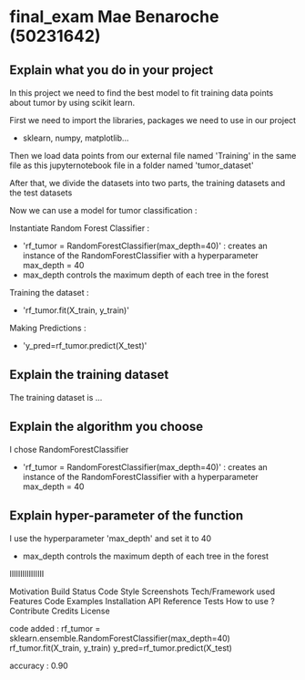 # final_exam Mae Benaroche (50231642)

## Explain what you do in your project <h4>  
In this project we need to find the best model to fit training data points about tumor by using scikit learn.

First we need to import the libraries, packages we need to use in our project 
- sklearn, numpy, matplotlib...

Then we load data points from our external file named 'Training' in the same file as this jupyternotebook file in a folder named 'tumor_dataset'

After that, we divide the datasets into two parts, the training datasets and the test datasets

Now we can use a model for tumor classification :

Instantiate Random Forest Classifier :
- 'rf_tumor = RandomForestClassifier(max_depth=40)' : creates an instance of the RandomForestClassifier with a hyperparameter max_depth = 40
- max_depth controls the maximum depth of each tree in the forest

Training the dataset :
- 'rf_tumor.fit(X_train, y_train)'

Making Predictions :
- 'y_pred=rf_tumor.predict(X_test)' 


## Explain the training dataset <h4>
The training dataset is ...

## Explain the algorithm you choose <h4>
I chose RandomForestClassifier 
- 'rf_tumor = RandomForestClassifier(max_depth=40)' : creates an instance of the RandomForestClassifier with a hyperparameter max_depth = 40


## Explain hyper-parameter of the function <h4>
I use the hyperparameter 'max_depth' and set it to 40
- max_depth controls the maximum depth of each tree in the forest


IIIIIIIIIIIIIIII

Motivation
Build Status
Code Style
Screenshots
Tech/Framework used
Features
Code Examples 
Installation
API Reference 
Tests
How to use ?
Contribute
Credits
License 

code added : 
rf_tumor = sklearn.ensemble.RandomForestClassifier(max_depth=40)
rf_tumor.fit(X_train, y_train)
y_pred=rf_tumor.predict(X_test)

accuracy : 0.90
